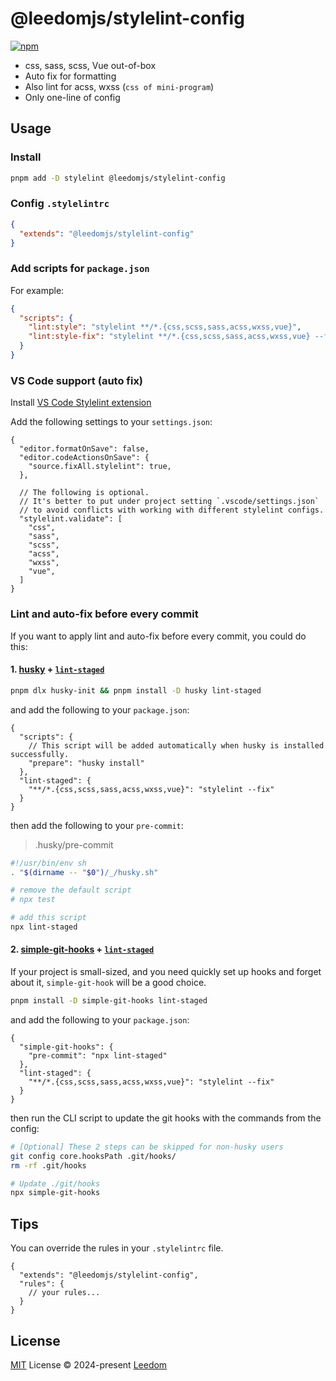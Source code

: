 # @leedomjs/stylelint-config

[![npm](https://img.shields.io/npm/v/@leedomjs/stylelint-config?color=333&label=)](https://www.npmjs.com/package/@leedomjs/stylelint-config)

- css, sass, scss, Vue out-of-box
- Auto fix for formatting
- Also lint for acss, wxss (`css of mini-program`)
- Only one-line of config

## Usage

### Install

```bash
pnpm add -D stylelint @leedomjs/stylelint-config
```

### Config `.stylelintrc`

```json
{
  "extends": "@leedomjs/stylelint-config"
}
````

### Add scripts for `package.json`

For example:

```json
{
  "scripts": {
    "lint:style": "stylelint **/*.{css,scss,sass,acss,wxss,vue}",
    "lint:style-fix": "stylelint **/*.{css,scss,sass,acss,wxss,vue} --fix"
  }
}
```

### VS Code support (auto fix)

Install [VS Code Stylelint extension](https://marketplace.visualstudio.com/items?itemName=stylelint.vscode-stylelint)

Add the following settings to your `settings.json`:

```jsonc
{
  "editor.formatOnSave": false,
  "editor.codeActionsOnSave": {
    "source.fixAll.stylelint": true,
  },

  // The following is optional.
  // It's better to put under project setting `.vscode/settings.json`
  // to avoid conflicts with working with different stylelint configs.
  "stylelint.validate": [
    "css",
    "sass",
    "scss",
    "acss",
    "wxss",
    "vue",
  ]
}
```

### Lint and auto-fix before every commit

If you want to apply lint and auto-fix before every commit, you could do this:

#### 1. [husky](https://github.com/typicode/husky) + [`lint-staged`](https://github.com/okonet/lint-staged)

```bash
pnpm dlx husky-init && pnpm install -D husky lint-staged
```

and add the following to your `package.json`:

```jsonc
{
  "scripts": {
    // This script will be added automatically when husky is installed successfully.
    "prepare": "husky install"
  },
  "lint-staged": {
    "**/*.{css,scss,sass,acss,wxss,vue}": "stylelint --fix"
  }
}
```

then add the following to your `pre-commit`:

> .husky/pre-commit

```sh
#!/usr/bin/env sh
. "$(dirname -- "$0")/_/husky.sh"

# remove the default script
# npx test

# add this script
npx lint-staged
```

#### 2. [simple-git-hooks](https://github.com/toplenboren/simple-git-hooks) + [`lint-staged`](https://github.com/okonet/lint-staged)

If your project is small-sized, and you need quickly set up hooks and forget about it, `simple-git-hook` will be a good choice.

```bash
pnpm install -D simple-git-hooks lint-staged
```

and add the following to your `package.json`:

```jsonc
{
  "simple-git-hooks": {
    "pre-commit": "npx lint-staged"
  },
  "lint-staged": {
    "**/*.{css,scss,sass,acss,wxss,vue}": "stylelint --fix"
  }
}
```

then run the CLI script to update the git hooks with the commands from the config:

```bash
# [Optional] These 2 steps can be skipped for non-husky users
git config core.hooksPath .git/hooks/
rm -rf .git/hooks

# Update ./git/hooks
npx simple-git-hooks
```

## Tips

You can override the rules in your `.stylelintrc` file.

  ```jsonc
  {
    "extends": "@leedomjs/stylelint-config",
    "rules": {
      // your rules...
    }
  }
  ```

## License
[MIT](https://github.com/leedomjs/stylelint-config/blob/main/LICENSE) License © 2024-present [Leedom](https://github.com/leedom92)